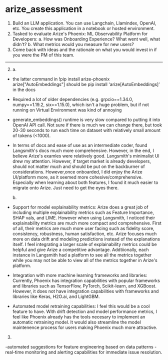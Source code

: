 # arize_assessment
1. Build an LLM application. You can use Langchain, Llamindex, OpenAI, etc. You create this application in a notebook or hosted environment.
2. Tasked to evaluate Arize's Phoenix: ML Observability Platform for Developers:
  a. How was Onboarding Experience? What went well, what didn't?
  b. What metrics would you measure for new users?
3. Come back with ideas and the rationale on what you would invest in if you were the PM of this team.
________________________________________________________________________________________________________________________________________________

2. a.
- the latter command in !pip install arize-phoenix arize["AutoEmbeddings"] should be pip install 'arize[AutoEmbeddings]’ in the docs
- Required a lot of older dependencies (e.g. grpcio==1.34.0, numpy==1.19.2, six==1.15.0), which isn't a huge problem, but if not running on Virtual Environment was kind of annoying
- generate_embeddings() runtime is very slow compared to putting it into OpenAI API call. Not sure if there is much we can change there, but took 20-30 seconds to run each time on dataset with relatively small amount of tokens (<1000).
- In terms of docs and ease of use as an intermediate coder, found Langsmith's docs much more comprehensive. However, in the end, I believe Arize's examles were relatively good. Langsmith's minimalist UI drew my attention. However, if target market is already developers, should not matter much and should be put on the backburner of considerations. However,once onboarded, I did enjoy the Arize UI/platform more, as it seemed more cohesive/comprehensive. Especially when learning about both features, I found it much easier to migrate onto Arize. Just need to get the eyes there.
  
   b.
- Support for model explainability metrics: Arize does a great job of including multiple explainability metrics such as Feature Importance, SHAP vals, and LIME. However when using Langsmith, I noticed their explainability metrics are much more compact and comprehensive. First of all, their metrics are much more user facing such as fidelity score, consistency, robustness, human satisfaction, etc. Arize focuses much more on data drift and modeling predictions instead of the explanations itself. I feel integrating a larger scale of explainability metrics could be helpful and give Arize a competitive advantage. Addtiionally, each instance in Langsmith had a platform to see all the metrics together while you may not be able to view all of the metrics together in Arize's platform.
- Integration with more machine learning frameworks and libraries: Currently, Phoenix has integration capabilities with popular frameworks and libraries such as TensorFlow, PyTorch, Scikit-learn, and XGBoost. However, it does not have integration capabilities with frameworks and libraries like Keras, H2O.ai, and LightGBM.
- Automated model retraining capabilities: I feel this would be a cool feature to have. With drift detection and model performance metrics, I feel like Phoenix already has the tools necesary to implement an automatic retraining model. It would also streamline the model maintenence process for users making Phoenix much more attractive.

3.
-automated suggestions for feature engineering based on data patterns
-real-time monitoring and alerting capabilities for immediate issue resolution.

